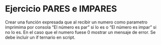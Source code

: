 # Ejercicio PARES e IMPARES

 Crear una función expresada que al recibir un numero como parametro imprimima por consola “El número es par” si lo es o “El número es impar” si no lo es. 
 En el caso que el numero fuese 0 mostrar un mensaje de error. 
 Se debe incluir un if ternario en script.
